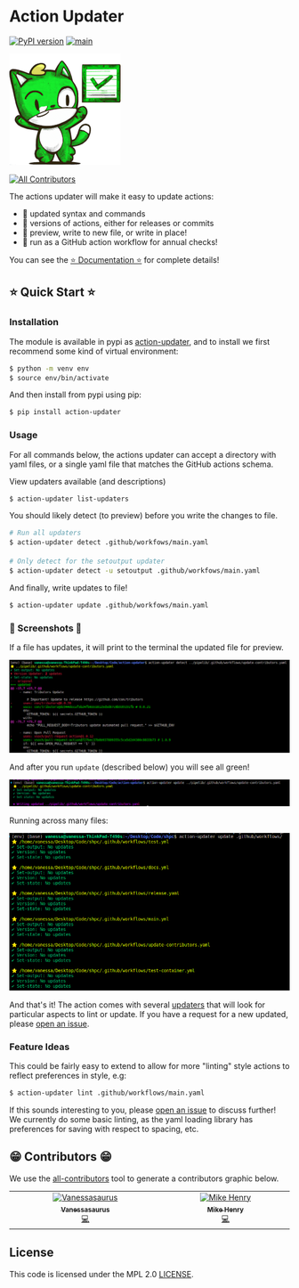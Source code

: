 # Action Updater

[![PyPI version](https://badge.fury.io/py/action-updater.svg)](https://badge.fury.io/py/action-updater)
[![main](https://github.com/vsoch/action-updater/actions/workflows/main.yml/badge.svg)](https://github.com/vsoch/action-updater/actions/workflows/main.yml)

![docs/assets/img/logo/action-updater-small.png](docs/assets/img/logo/action-updater-small.png)

<!-- ALL-CONTRIBUTORS-BADGE:START - Do not remove or modify this section -->
[![All Contributors](https://img.shields.io/badge/all_contributors-2-orange.svg?style=flat-square)](#contributors-)
<!-- ALL-CONTRIBUTORS-BADGE:END -->


The actions updater will make it easy to update actions:

 - 🥑 updated syntax and commands
 - 🥑 versions of actions, either for releases or commits
 - 🥑 preview, write to new file, or write in place!
 - 🥑 run as a GitHub action workflow for annual checks!

You can see the [⭐️ Documentation ⭐️](https://vsoch.github.io/action-updater) for complete details!

## ⭐️ Quick Start ⭐️

### Installation

The module is available in pypi as [action-updater](https://pypi.org/project/action-updater/),
and to install we first recommend some kind of virtual environment:

```bash
$ python -m venv env
$ source env/bin/activate
```

And then install from pypi using pip:

```bash
$ pip install action-updater
```

### Usage

For all commands below, the actions updater can accept a directory with yaml files,
or a single yaml file that matches the GitHub actions schema.

View updaters available (and descriptions)

```bash
$ action-updater list-updaters
```
You should likely detect (to preview) before you write the changes to file.

```bash
# Run all updaters
$ action-updater detect .github/workfows/main.yaml

# Only detect for the setoutput updater
$ action-updater detect -u setoutput .github/workfows/main.yaml
```
And finally, write updates to file!

```bash
$ action-updater update .github/workfows/main.yaml
```

### 🎨 Screenshots 🎨

If a file has updates, it will print to the terminal the updated file for preview.

![docs/assets/img/detect.png](docs/assets/img/detect.png)

And after you run `update` (described below) you will see all green!

![docs/assets/img/clean.png](docs/assets/img/clean.png)

Running across many files:

![docs/assets/img/updates.png](docs/assets/img/updates.png)

And that's it! The action comes with several [updaters](https://vsoch.github.io/action-updater/developer-guide.html#updaters) that will look
for particular aspects to lint or update. If you have a request for a new updated, please
[open an issue](https://github.com/vsoch/action-updater/issues).

### Feature Ideas

This could be fairly easy to extend to allow for more "linting" style actions to reflect preferences in style, e.g:

```bash
$ action-updater lint .github/workflows/main.yaml
```

If this sounds interesting to you, please [open an issue](https://github.com/vsoch/action-updater) to discuss further!
We currently do some basic linting, as the yaml loading library has preferences for saving with respect to spacing, etc.

## 😁️ Contributors 😁️

We use the [all-contributors](https://github.com/all-contributors/all-contributors)
tool to generate a contributors graphic below.

<!-- ALL-CONTRIBUTORS-LIST:START - Do not remove or modify this section -->
<!-- prettier-ignore-start -->
<!-- markdownlint-disable -->
<table>
  <tbody>
    <tr>
      <td align="center" valign="top" width="14.28%"><a href="https://vsoch.github.io"><img src="https://avatars.githubusercontent.com/u/814322?v=4?s=100" width="100px;" alt="Vanessasaurus"/><br /><sub><b>Vanessasaurus</b></sub></a><br /><a href="https://github.com/vsoch/action-updater/commits?author=vsoch" title="Code">💻</a></td>
      <td align="center" valign="top" width="14.28%"><a href="https://www.henrymike.com/"><img src="https://avatars.githubusercontent.com/u/11765982?v=4?s=100" width="100px;" alt="Mike Henry"/><br /><sub><b>Mike Henry</b></sub></a><br /><a href="https://github.com/vsoch/action-updater/commits?author=mikemhenry" title="Code">💻</a></td>
    </tr>
  </tbody>
</table>

<!-- markdownlint-restore -->
<!-- prettier-ignore-end -->

<!-- ALL-CONTRIBUTORS-LIST:END -->

## License

This code is licensed under the MPL 2.0 [LICENSE](LICENSE).
